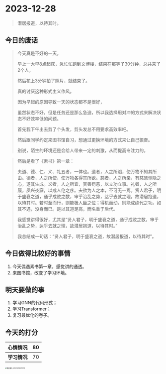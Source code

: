 # 2023-12-28

> 潜居报道，以待其时。

## 今日的废话

> 今天真是不好的一天。
>
> 早上一大早8点起床，急忙忙跑到文博楼，结果在那等了30分钟，总共来了2个人，
>
> 然后花上3分钟拍了照片，就结束了。
>
> 真的讨厌这种形式主义作风。
>
> 因为早起的原因导致一天的状态都不是很好，
>
> 虽然状态不好，但是任务还是那么急迫，所以我选择用对冲的方式来解决状态不好效率低的问题。
>
> 首先我下午出去剪了个头发，剪头发总不用要求高效率吧。
>
> 然后跟同学约定来图书馆自习，想通过更换环境的方式来让自己振奋。
>
> 别说，陌生的环境还是会给人带来一定的刺激，从而提高专注力的。



> 然后是看了《素书》第一章：
>
> 夫道、德、仁、义、礼五者，一体也。道者，人之所蹈，使万物不知其所由。德者，人之所使，使万物各得其所欲。慈者，人之所亲，有慈慧恻隐之心，遂其生成。义者，人之所宜，赏善罚恶，以立功立事。礼者，人之所履，夙兴夜寐，以成人伦之序。夫欲为人之本，不可无一焉。贤人君子，明于盛衰之道，通乎成败之数，审乎治乱之势，达乎去就之理。故潜居抱道，以待其时。若时至而行，则能极人臣之位；得机而动，则能成绝代之功。如其不遇，没身而已。是以其道足高，而名重于后代。
>
> 我感觉讲得很好，尤其是“贤人君子，明于盛衰之道，通乎成败之数，审乎治乱之势，达乎去就之理，故潜居抱道，以待其时。”
>
> 我总结成一句话：“贤人君子，明于盛衰之道，故潜居报道，以待其时”。



## 今日做得比较好的事情

1. 今天偶遇素书第一章，感觉讲的通透。
2. 来图书馆，改变了学习环境。



## 明天要做的事

1. 学习GNN的代码形式；
2. 学习Transformer；
3. 复习最优化的卷子。



## 今天的打分

|**心情情况**| 80 |
|  ----  | ----  |
|**学习情况**| 70 |



<img src="https://dezhi0730.oss-cn-hongkong.aliyuncs.com/dezhi0730/%E5%BE%AE%E4%BF%A1%E5%9B%BE%E7%89%87_20231206201055.jpg" alt="微信图片_20231206201055" style="zoom:33%;display: flex; justify-content: center; align-items: center" />

